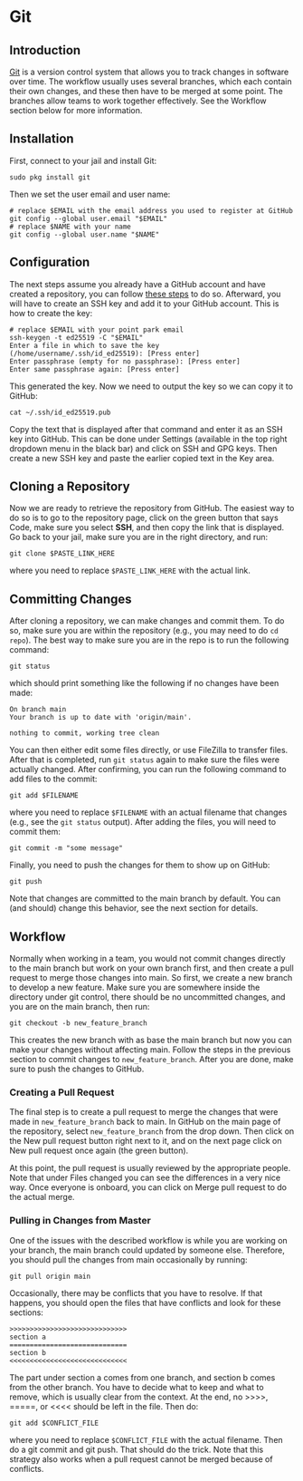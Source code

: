 # Git

## Introduction

[Git](https://en.wikipedia.org/wiki/Git) is a version control system that allows you to track changes in software over time. The workflow usually uses several branches, which each contain their own changes, and these then have to be merged at some point. The branches allow teams to work together effectively. See the Workflow section below for more information.

## Installation

First, connect to your jail and install Git:

```
sudo pkg install git
```

Then we set the user email and user name:

```
# replace $EMAIL with the email address you used to register at GitHub
git config --global user.email "$EMAIL"
# replace $NAME with your name
git config --global user.name "$NAME"
```

## Configuration

The next steps assume you already have a GitHub account and have created a repository, you can follow [these steps](github) to do so. Afterward, you will have to create an SSH key and add it to your GitHub account. This is how to create the key:

```
# replace $EMAIL with your point park email
ssh-keygen -t ed25519 -C "$EMAIL"
Enter a file in which to save the key (/home/username/.ssh/id_ed25519): [Press enter]
Enter passphrase (empty for no passphrase): [Press enter]
Enter same passphrase again: [Press enter]
```

This generated the key. Now we need to output the key so we can copy it to GitHub:

```
cat ~/.ssh/id_ed25519.pub
```

Copy the text that is displayed after that command and enter it as an SSH key into GitHub. This can be done under Settings (available in the top right dropdown menu in the black bar) and click on SSH and GPG keys. Then create a new SSH key and paste the earlier copied text in the Key area.

## Cloning a Repository

Now we are ready to retrieve the repository from GitHub. The easiest way to do so is to go to the repository page, click on the green button that says Code, make sure you select **SSH**, and then copy the link that is displayed. Go back to your jail, make sure you are in the right directory, and run:

```
git clone $PASTE_LINK_HERE
```

where you need to replace `$PASTE_LINK_HERE` with the actual link.

## Committing Changes

After cloning a repository, we can make changes and commit them. To do so, make sure you are within the repository (e.g., you may need to do `cd repo`). The best way to make sure you are in the repo is to run the following command:

```
git status
```

which should print something like the following if no changes have been made:

```
On branch main
Your branch is up to date with 'origin/main'.

nothing to commit, working tree clean
```

You can then either edit some files directly, or use FileZilla to transfer files. After that is completed, run `git status` again to make sure the files were actually changed. After confirming, you can run the following command to add files to the commit:

```
git add $FILENAME
```

where you need to replace `$FILENAME` with an actual filename that changes (e.g., see the `git status` output). After adding the files, you will need to commit them:

```
git commit -m "some message"
```

Finally, you need to push the changes for them to show up on GitHub:

```
git push
```

Note that changes are committed to the main branch by default. You can (and should) change this behavior, see the next section for details.

## Workflow

Normally when working in a team, you would not commit changes directly to the main branch but work on your own branch first, and then create a pull request to merge those changes into main. So first, we create a new branch to develop a new feature. Make sure you are somewhere inside the directory under git control, there should be no uncommitted changes, and you are on the main branch, then run:

```
git checkout -b new_feature_branch
```

This creates the new branch with as base the main branch but now you can make your changes without affecting main. Follow the steps in the previous section to commit changes to `new_feature_branch`. After you are done, make sure to push the changes to GitHub.


### Creating a Pull Request

The final step is to create a pull request to merge the changes that were made in `new_feature_branch` back to main. In GitHub on the main page of the repository, select `new_feature_branch` from the drop down. Then click on the New pull request button right next to it, and on the next page click on New pull request once again (the green button).

At this point, the pull request is usually reviewed by the appropriate people. Note that under Files changed you can see the differences in a very nice way. Once everyone is onboard, you can click on Merge pull request to do the actual merge.

### Pulling in Changes from Master

One of the issues with the described workflow is while you are working on your branch, the main branch could updated by someone else. Therefore, you should pull the changes from main occasionally by running:

```
git pull origin main
```

Occasionally, there may be conflicts that you have to resolve. If that happens, you should open the files that have conflicts and look for these sections:

```
>>>>>>>>>>>>>>>>>>>>>>>>>>>>>
section a
=============================
section b
<<<<<<<<<<<<<<<<<<<<<<<<<<<<<
```

The part under section a comes from one branch, and section b comes from the other branch. You have to decide what to keep and what to remove, which is usually clear from the context. At the end, no >>>>, =====, or <<<< should be left in the file. Then do:

```
git add $CONFLICT_FILE
```

where you need to replace `$CONFLICT_FILE` with the actual filename. Then do a git commit and git push. That should do the trick. Note that this strategy also works when a pull request cannot be merged because of conflicts.
